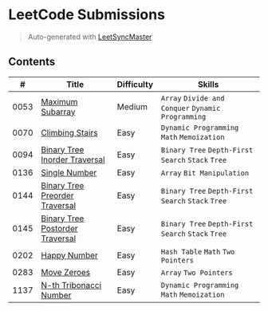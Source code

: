 # LeetCode Submissions

> Auto-generated with [LeetSyncMaster](https://github.com/shubhamwagh/LeetSyncMaster)

## Contents

| # | Title | Difficulty | Skills |
|---| ----- | ---------- | ------ |
| 0053 | [Maximum Subarray](https://leetcode.com/problems/maximum-subarray) | Medium | `Array` `Divide and Conquer` `Dynamic Programming` |
| 0070 | [Climbing Stairs](https://leetcode.com/problems/climbing-stairs) | Easy | `Dynamic Programming` `Math` `Memoization` |
| 0094 | [Binary Tree Inorder Traversal](https://leetcode.com/problems/binary-tree-inorder-traversal) | Easy | `Binary Tree` `Depth-First Search` `Stack` `Tree` |
| 0136 | [Single Number](https://leetcode.com/problems/single-number) | Easy | `Array` `Bit Manipulation` |
| 0144 | [Binary Tree Preorder Traversal](https://leetcode.com/problems/binary-tree-preorder-traversal) | Easy | `Binary Tree` `Depth-First Search` `Stack` `Tree` |
| 0145 | [Binary Tree Postorder Traversal](https://leetcode.com/problems/binary-tree-postorder-traversal) | Easy | `Binary Tree` `Depth-First Search` `Stack` `Tree` |
| 0202 | [Happy Number](https://leetcode.com/problems/happy-number) | Easy | `Hash Table` `Math` `Two Pointers` |
| 0283 | [Move Zeroes](https://leetcode.com/problems/move-zeroes) | Easy | `Array` `Two Pointers` |
| 1137 | [N-th Tribonacci Number](https://leetcode.com/problems/n-th-tribonacci-number) | Easy | `Dynamic Programming` `Math` `Memoization` |